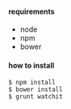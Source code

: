 #### requirements
- node
- npm
- bower

#### how to install 
```
$ npm install
$ bower install
$ grunt watchit
```